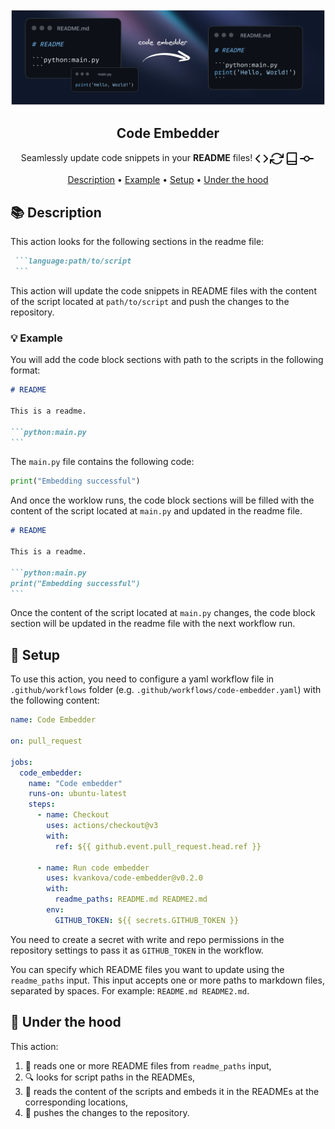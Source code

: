 <div align="center">

<img src="assets/front.png" alt="Image" />

## **Code Embedder**
Seamlessly update code snippets in your **README** files! <img src="assets/code.svg" alt="Code Icon" style="vertical-align: middle; margin-right: 2px;" width="22" height="22"/><img src="assets/refresh-cw.svg" alt="Refresh Icon" style="vertical-align: middle; margin-right: 2px;" width="22" height="22"/><img src="assets/book.svg" alt="Book Icon" style="vertical-align: middle; margin-right: 2px;" width="22" height="22"/><img src="assets/git-commit.svg" alt="Commit Icon" style="vertical-align: middle; margin-right: 2px;" width="22" height="22"/>



[Description](#-description) • [Example](#-example) • [Setup](#-setup) • [Under the hood](#-under-the-hood)
</div>


## 📚 Description

This action looks for the following sections in the readme file:
````md
 ```language:path/to/script
 ```
````
This action will update the code snippets in README files with the content of the script located at `path/to/script` and push the changes to the repository.

### 💡 Example

You will add the code block sections with path to the scripts in the following format:
````md
# README

This is a readme.

```python:main.py
```
````
The `main.py` file contains the following code:
```python
print("Embedding successful")
```

And once the worklow runs, the code block sections will be filled with the content of the script located at `main.py` and updated in the readme file.

````md
# README

This is a readme.

```python:main.py
print("Embedding successful")
```
````
Once the content of the script located at `main.py` changes, the code block section will be updated in the readme file with the next workflow run.

## 🔧 Setup
To use this action, you need to configure a yaml workflow file in `.github/workflows` folder (e.g. `.github/workflows/code-embedder.yaml`) with the following content:

```yaml
name: Code Embedder

on: pull_request

jobs:
  code_embedder:
    name: "Code embedder"
    runs-on: ubuntu-latest
    steps:
      - name: Checkout
        uses: actions/checkout@v3
        with:
          ref: ${{ github.event.pull_request.head.ref }}

      - name: Run code embedder
        uses: kvankova/code-embedder@v0.2.0
        with:
          readme_paths: README.md README2.md
        env:
          GITHUB_TOKEN: ${{ secrets.GITHUB_TOKEN }}

```
You need to create a secret with write and repo permissions in the repository settings to pass it as `GITHUB_TOKEN` in the workflow.

You can specify which README files you want to update using the `readme_paths` input. This input accepts one or more paths to markdown files, separated by spaces. For example: `README.md README2.md`.

## 🔬 Under the hood
This action:
1. 📝 reads one or more README files from `readme_paths` input,
1. 🔍 looks for script paths in the READMEs,
1. 📄 reads the content of the scripts and embeds it in the READMEs at the corresponding locations,
1. 🚀 pushes the changes to the repository.
